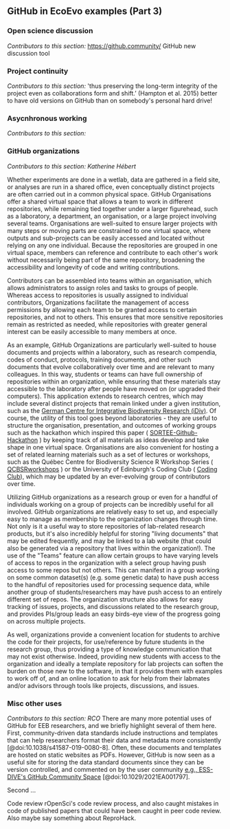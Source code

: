 ## GitHub in EcoEvo examples (Part 3)

### Open science discussion
*Contributors to this section:*
https://github.community/
GitHub new discussion tool

### Project continuity
*Contributors to this section:*
'thus preserving the long-term integrity of the project even as collaborations form and shift.’ (Hampton et al. 2015) 
better to have old versions on GitHub than on somebody's personal hard drive! 

### Asycnhronous working
*Contributors to this section:*

### GitHub organizations

*Contributors to this section: Katherine Hébert*

Whether experiments are done in a wetlab, data are gathered in a field site, or analyses are run in a shared office, even conceptually distinct projects are often carried out in a common physical space. 
GitHub Organisations offer a shared virtual space that allows a team to work in different repositories, while remaining tied together under a larger figurehead, such as a laboratory, a department, an organisation, or a large project involving several teams. 
Organisations are well-suited to ensure larger projects with many steps or moving parts are constrained to one virtual space, where outputs and sub-projects can be easily accessed and located without relying on any one individual. 
Because the repositories are grouped in one virtual space, members can reference and contribute to each other's work without necessarily being part of the same repository, broadening the accessibility and longevity of code and writing contributions. 

Contributors can be assembled into teams within an organisation, which allows administrators to assign roles and tasks to groups of people. 
Whereas access to repositories is usually assigned to individual contributors, Organizations facilitate the management of access permissions by allowing each team to be granted access to certain repositories, and not to others. 
This ensures that more sensitive repositories remain as restricted as needed, while repositories with greater general interest can be easily accessible to many members at once.

As an example, GitHub Organizations are particularly well-suited to house documents and projects within a laboratory, such as research compendia, codes of conduct, protocols, training documents, and other such documents that evolve collaboratively over time and are relevant to many colleagues. 
In this way, students or teams can have full ownership of repositories within an organization, while ensuring that these materials stay accessible to the laboratory after people have moved on (or upgraded their computers). 
This application extends to research centres, which may include several distinct projects that remain linked under a given institution, such as the [German Centre for Integrative Biodiversity Research (iDiv)](https://github.com/idiv-biodiversity). 
Of course, the utility of this tool goes beyond laboratories - they are useful to structure the organisation, presentation, and outcomes of working groups such as the hackathon which inspired this paper ( [SORTEE-Github-Hackathon](https://github.com/SORTEE-Github-Hackathon) ) by keeping track of all materials as ideas develop and take shape in one virtual space. 
Organisations are also convenient for hosting a set of related learning materials such as a set of lectures or workshops, such as the Québec Centre for Biodiversity Science R Workshop Series ( [QCBSRworkshops](https://github.com/QCBSRworkshops) ) or the University of Edinburgh's Coding Club ( [Coding Club](https://github.com/ourcodingclub)), which may be updated by an ever-evolving group of contributors over time.

Utilizing GitHub organizations as a research group or even for a handful of individuals working on a group of projects can be incredibly useful for all involved. GitHub organizations are relatively easy to set up, and especially easy to manage as membership to the organization changes through time. Not only is it a useful way to store repositories of lab-related research products, but it's also incredibly helpful for storing "living documents" that may be edited frequently, and may be linked to a lab website (that could also be generated via a repository that lives within the organization!). The use of the "Teams" feature can allow certain groups to have varying levels of access to repos in the organization with a select group having push access to some repos but not others. This can manifest in a group working on some common dataset(s) (e.g. some genetic data) to have push access to the handful of repositories used for processing sequence data, while another group of students/researchers may have push access to an entirely different set of repos. The organization structure also allows for easy tracking of issues, projects, and discussions related to the research group, and provides PIs/group leads an easy birds-eye view of the progress going on across multiple projects.

As well, organizations provide a convenient location for students to archive the code for their projects, for use/reference by future students in the research group, thus providing a type of knowledge communication that may not exist otherwise. Indeed, providing new students with access to the organization and ideally a template repository for lab projects can soften the burden on those new to the software, in that it provides them with examples to work off of, and an online location to ask for help from their labmates and/or advisors through tools like projects, discussions, and issues.

### Misc other uses
*Contributors to this section: RCO*
There are many more potential uses of GitHub for EEB researchers, and we briefly highlight several of them here. First, community-driven data standards include instructions and templates that can help researchers format their data and metadata more consistently [@doi:10.1038/s41587-019-0080-8]. Often, these documents and templates are hosted on static websites as PDFs. However, GitHub is now seen as a useful site for storing the data standard documents since they can be version controlled, and commented on by the user community [e.g., ESS-DIVE's GitHub Community Space](https://github.com/ess-dive-community) [@doi:10.1029/2021EA001797]. 

Second ... 

Code review rOpenSci's code review process, and also caught mistakes in code of published papers that could have been caught in peer code review.  Also maybe say something about ReproHack.